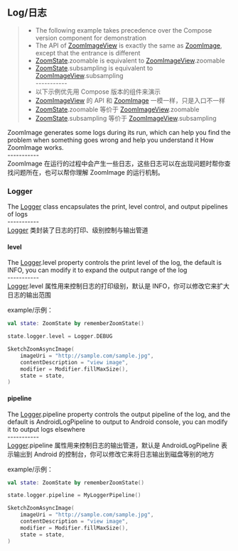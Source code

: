 ## Log/日志

> * The following example takes precedence over the Compose version component for demonstration
> * The API of [ZoomImageView] is exactly the same as [ZoomImage], except that the entrance is
    different
> * [ZoomState].zoomable is equivalent to [ZoomImageView].zoomable
> * [ZoomState].subsampling is equivalent to [ZoomImageView].subsampling
    <br>-----------</br>
> * 以下示例优先用 Compose 版本的组件来演示
> * [ZoomImageView] 的 API 和 [ZoomImage] 一模一样，只是入口不一样
> * [ZoomState].zoomable 等价于 [ZoomImageView].zoomable
> * [ZoomState].subsampling 等价于 [ZoomImageView].subsampling

ZoomImage generates some logs during its run, which can help you find the problem when something
goes wrong and help you understand it
How ZoomImage works.
<br>-----------</br>
ZoomImage 在运行的过程中会产生一些日志，这些日志可以在出现问题时帮你查找问题所在，也可以帮你理解
ZoomImage 的运行机制。

### Logger

The [Logger] class encapsulates the print, level control, and output pipelines of logs
<br>-----------</br>
[Logger] 类封装了日志的打印、级别控制与输出管道

#### level

The [Logger].level property controls the print level of the log, the default is INFO, you can modify
it to expand the output range of the log
<br>-----------</br>
[Logger].level 属性用来控制日志的打印级别，默认是 INFO，你可以修改它来扩大日志的输出范围

example/示例：

```kotlin
val state: ZoomState by rememberZoomState()

state.logger.level = Logger.DEBUG

SketchZoomAsyncImage(
    imageUri = "http://sample.com/sample.jpg",
    contentDescription = "view image",
    modifier = Modifier.fillMaxSize(),
    state = state,
)
```

#### pipeline

The [Logger].pipeline property controls the output pipeline of the log, and the default is
AndroidLogPipeline to output to Android
console, you can modify it to output logs elsewhere
<br>-----------</br>
[Logger].pipeline 属性用来控制日志的输出管道，默认是 AndroidLogPipeline 表示输出到 Android
的控制台，你可以修改它来将日志输出到磁盘等别的地方

example/示例：

```kotlin
val state: ZoomState by rememberZoomState()

state.logger.pipeline = MyLoggerPipeline()

SketchZoomAsyncImage(
    imageUri = "http://sample.com/sample.jpg",
    contentDescription = "view image",
    modifier = Modifier.fillMaxSize(),
    state = state,
)
```

[ZoomImageView]: ../../zoomimage-view/src/main/java/com/github/panpf/zoomimage/ZoomImageView.kt

[ZoomImage]: ../../zoomimage-compose/src/commonMain/kotlin/com/github/panpf/zoomimage/ZoomImage.kt

[ZoomState]: ../../zoomimage-compose/src/commonMain/kotlin/com/github/panpf/zoomimage/compose/ZoomState.kt

[Logger]: ../../zoomimage-core/src/commonMain/kotlin/com/github/panpf/zoomimage/util/Logger.kt